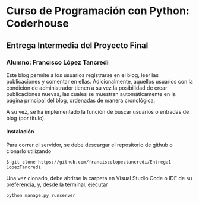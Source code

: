 # Curso de Programación con Python: Coderhouse
## Entrega Intermedia del Proyecto Final
### Alumno: Francisco López Tancredi

Este blog permite a los usuarios registrarse en el blog, leer las publicaciones y comentar en ellas. Adicionalmente, aquellos usuarios con la condición de administrador tienen a su vez la posibilidad de crear publicaciones nuevas, las cuales se muestran automáticamente en la página principal del blog, ordenadas de manera cronológica.

A su vez, se ha implementado la función de buscar usuarios o entradas de blog (por título).

#### Instalación

Para correr el servidor, se debe descargar el repositorio de github o clonarlo utilizando

`$ git clone https://github.com/franciscolopeztancredi/Entrega1-LopezTancredi`

Una vez clonado, debe abrirse la carpeta en Visual Studio Code o IDE de su preferencia, y, desde la terminal, ejecutar

`python manage.py runserver`